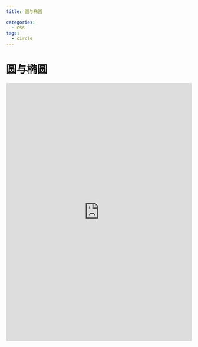 ```yaml
---
title: 圆与椭圆

categories:
  - CSS
tags:
  - circle
---
```


# 圆与椭圆

<iframe height="700" style="width: 100%;" scrolling="no" title="圆与椭圆" src="https://codepen.io/javascriptfield/embed/vYREMeK?default-tab=result" frameborder="no" loading="lazy" allowtransparency="true" allowfullscreen="true">
  See the Pen <a href="https://codepen.io/javascriptfield/pen/vYREMeK">
  圆与椭圆</a> by ye (<a href="https://codepen.io/javascriptfield">@javascriptfield</a>)
  on <a href="https://codepen.io">CodePen</a>.
</iframe>
